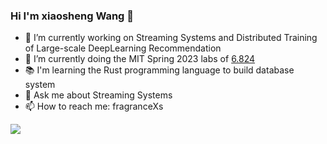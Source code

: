 ### Hi I'm xiaosheng Wang 👋

- 🔭 I’m currently working on Streaming Systems and Distributed Training of Large-scale DeepLearning Recommendation
- 🌱 I’m currently doing the MIT Spring 2023 labs of [6.824](https://pdos.csail.mit.edu/6.824/)
- 📚 I'm learning the Rust programming language to build database system
- 💬 Ask me about Streaming Systems
- 📫 How to reach me: fragranceXs


![](https://github-readme-stats.vercel.app/api?username=xiaoshengMr)
